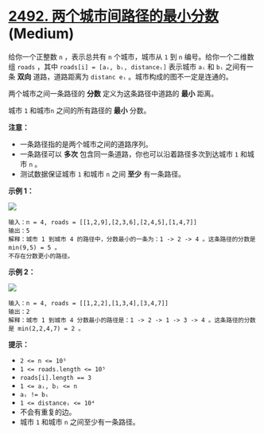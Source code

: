 # [2492. 两个城市间路径的最小分数][link] (Medium)

[link]: https://leetcode.cn/problems/minimum-score-of-a-path-between-two-cities/

给你一个正整数 `n` ，表示总共有 `n` 个城市，城市从 `1` 到 `n` 编号。给你一个二维数组 `roads` ，其中 
`roads[i] = [aᵢ, bᵢ, distanceᵢ]` 表示城市 `aᵢ` 和 `bᵢ` 之间有一条 **双向** 道路，道路距离为 `distanc
eᵢ` 。城市构成的图不一定是连通的。

两个城市之间一条路径的 **分数** 定义为这条路径中道路的 **最小** 距离。

城市 `1` 和城市`n` 之间的所有路径的 **最小** 分数。

**注意：**

- 一条路径指的是两个城市之间的道路序列。
- 一条路径可以 **多次** 包含同一条道路，你也可以沿着路径多次到达城市 `1` 和城市 `n` 。
- 测试数据保证城市 `1` 和城市 `n` 之间 **至少** 有一条路径。

**示例 1：**

![](https://assets.leetcode.com/uploads/2022/10/12/graph11.png)

```
输入：n = 4, roads = [[1,2,9],[2,3,6],[2,4,5],[1,4,7]]
输出：5
解释：城市 1 到城市 4 的路径中，分数最小的一条为：1 -> 2 -> 4 。这条路径的分数是 min(9,5) = 5 。
不存在分数更小的路径。

```

**示例 2：**

![](https://assets.leetcode.com/uploads/2022/10/12/graph22.png)

```
输入：n = 4, roads = [[1,2,2],[1,3,4],[3,4,7]]
输出：2
解释：城市 1 到城市 4 分数最小的路径是：1 -> 2 -> 1 -> 3 -> 4 。这条路径的分数是 min(2,2,4,7) = 2 。

```

**提示：**

- `2 <= n <= 10⁵`
- `1 <= roads.length <= 10⁵`
- `roads[i].length == 3`
- `1 <= aᵢ, bᵢ <= n`
- `aᵢ != bᵢ`
- `1 <= distanceᵢ <= 10⁴`
- 不会有重复的边。
- 城市 `1` 和城市 `n` 之间至少有一条路径。
